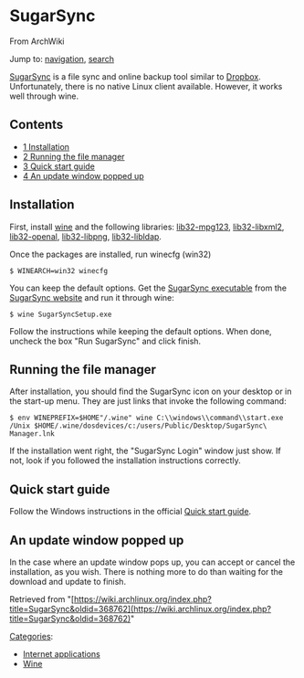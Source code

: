 # SugarSync

From ArchWiki

Jump to: [navigation](#column-one), [search](#searchInput)

[SugarSync](https://www.sugarsync.com/) is a file sync and online backup tool similar to [Dropbox](http://www.dropbox.com/). Unfortunately, there is no native Linux client available. However, it works well through wine.

## Contents

*   [1 Installation](#Installation)
*   [2 Running the file manager](#Running_the_file_manager)
*   [3 Quick start guide](#Quick_start_guide)
*   [4 An update window popped up](#An_update_window_popped_up)

## Installation

First, install [wine](/index.php/Wine "Wine") and the following libraries: [lib32-mpg123](https://www.archlinux.org/packages/?name=lib32-mpg123), [lib32-libxml2](https://www.archlinux.org/packages/?name=lib32-libxml2), [lib32-openal](https://www.archlinux.org/packages/?name=lib32-openal), [lib32-libpng](https://www.archlinux.org/packages/?name=lib32-libpng), [lib32-libldap](https://www.archlinux.org/packages/?name=lib32-libldap).

Once the packages are installed, run winecfg (win32)

```
$ WINEARCH=win32 winecfg

```

You can keep the default options. Get the [SugarSync executable](https://www.sugarsync.com/downloads/SugarSyncSetup.exe) from the [SugarSync website](https://www.sugarsync.com/) and run it through wine:

```
$ wine SugarSyncSetup.exe

```

Follow the instructions while keeping the default options. When done, uncheck the box "Run SugarSync" and click finish.

## Running the file manager

After installation, you should find the SugarSync icon on your desktop or in the start-up menu. They are just links that invoke the following command:

```
$ env WINEPREFIX=$HOME"/.wine" wine C:\\windows\\command\\start.exe /Unix $HOME/.wine/dosdevices/c:/users/Public/Desktop/SugarSync\ Manager.lnk

```

If the installation went right, the "SugarSync Login" window just show. If not, look if you followed the installation instructions correctly.

## Quick start guide

Follow the Windows instructions in the official [Quick start guide](http://www.sugarsync.com/cskb/User_Docs/SugarSync+QuickStart+Guide.pdf).

## An update window popped up

In the case where an update window pops up, you can accept or cancel the installation, as you wish. There is nothing more to do than waiting for the download and update to finish.

Retrieved from "[https://wiki.archlinux.org/index.php?title=SugarSync&oldid=368762](https://wiki.archlinux.org/index.php?title=SugarSync&oldid=368762)"

[Categories](/index.php/Special:Categories "Special:Categories"):

*   [Internet applications](/index.php/Category:Internet_applications "Category:Internet applications")
*   [Wine](/index.php/Category:Wine "Category:Wine")